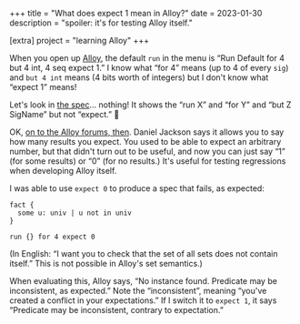 +++
title = "What does expect 1 mean in Alloy?"
date = 2023-01-30
description = "spoiler: it's for testing Alloy itself."

[extra]
project = "learning Alloy"
+++

When you open up [Alloy](@/posts/alloy.md), the default `run` in the menu is “Run Default for 4 but 4 int, 4 seq expect 1.” I know what “for 4” means (up to 4 of every `sig`) and `but 4 int` means (4 bits worth of integers) but I don't know what “expect 1” means!

Let's look in [the spec](http://alloytools.org/spec.html)… nothing! It shows the “run X” and “for Y” and “but Z SigName” but not “expect.” 🤔

OK, [on to the Alloy forums, then](https://alloytools.discourse.group/t/what-does-expect-1-mean/308). Daniel Jackson says it allows you to say how many results you expect. You used to be able to expect an arbitrary number, but that didn't turn out to be useful, and now you can just say “1” (for some results) or “0” (for no results.) It's useful for testing regressions when developing Alloy itself.

I was able to use `expect 0` to produce a spec that fails, as expected:

```alloy
fact {
  some u: univ | u not in univ
}

run {} for 4 expect 0
```

(In English: “I want you to check that the set of all sets does not contain itself.” This is not possible in Alloy's set semantics.)

When evaluating this, Alloy says, “No instance found. Predicate may be inconsistent, as expected.” Note the “inconsistent”, meaning “you've created a conflict in your expectations.” If I switch it to `expect 1`, it says “Predicate may be inconsistent, contrary to expectation.”